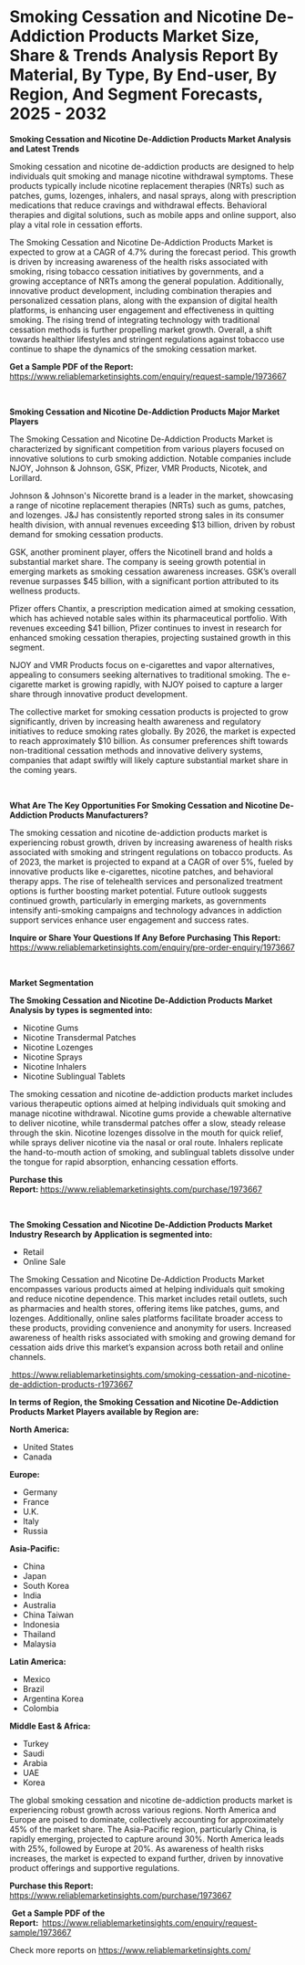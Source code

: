 <p><h1>Smoking Cessation and Nicotine De-Addiction Products Market Size, Share & Trends Analysis Report By Material, By Type, By End-user, By Region, And Segment Forecasts, 2025 - 2032</h1></p><p><strong>Smoking Cessation and Nicotine De-Addiction Products Market Analysis and Latest Trends</strong></p>
<p><p>Smoking cessation and nicotine de-addiction products are designed to help individuals quit smoking and manage nicotine withdrawal symptoms. These products typically include nicotine replacement therapies (NRTs) such as patches, gums, lozenges, inhalers, and nasal sprays, along with prescription medications that reduce cravings and withdrawal effects. Behavioral therapies and digital solutions, such as mobile apps and online support, also play a vital role in cessation efforts.</p><p>The Smoking Cessation and Nicotine De-Addiction Products Market is expected to grow at a CAGR of 4.7% during the forecast period. This growth is driven by increasing awareness of the health risks associated with smoking, rising tobacco cessation initiatives by governments, and a growing acceptance of NRTs among the general population. Additionally, innovative product development, including combination therapies and personalized cessation plans, along with the expansion of digital health platforms, is enhancing user engagement and effectiveness in quitting smoking. The rising trend of integrating technology with traditional cessation methods is further propelling market growth. Overall, a shift towards healthier lifestyles and stringent regulations against tobacco use continue to shape the dynamics of the smoking cessation market.</p></p>
<p><strong>Get a Sample PDF of the Report:&nbsp;</strong> <a href="https://www.reliablemarketinsights.com/enquiry/request-sample/1973667?utm_campaign=2100&utm_medium=2&utm_source=Github&utm_content=ia&utm_term=10022025&utm_id=smoking-cessation-and-nicotine-de-addiction-products">https://www.reliablemarketinsights.com/enquiry/request-sample/1973667</a></p>
<p>&nbsp;</p>
<p><strong>Smoking Cessation and Nicotine De-Addiction Products Major Market Players</strong></p>
<p><p>The Smoking Cessation and Nicotine De-Addiction Products Market is characterized by significant competition from various players focused on innovative solutions to curb smoking addiction. Notable companies include NJOY, Johnson & Johnson, GSK, Pfizer, VMR Products, Nicotek, and Lorillard.</p><p>Johnson & Johnson's Nicorette brand is a leader in the market, showcasing a range of nicotine replacement therapies (NRTs) such as gums, patches, and lozenges. J&J has consistently reported strong sales in its consumer health division, with annual revenues exceeding $13 billion, driven by robust demand for smoking cessation products.</p><p>GSK, another prominent player, offers the Nicotinell brand and holds a substantial market share. The company is seeing growth potential in emerging markets as smoking cessation awareness increases. GSK’s overall revenue surpasses $45 billion, with a significant portion attributed to its wellness products.</p><p>Pfizer offers Chantix, a prescription medication aimed at smoking cessation, which has achieved notable sales within its pharmaceutical portfolio. With revenues exceeding $41 billion, Pfizer continues to invest in research for enhanced smoking cessation therapies, projecting sustained growth in this segment.</p><p>NJOY and VMR Products focus on e-cigarettes and vapor alternatives, appealing to consumers seeking alternatives to traditional smoking. The e-cigarette market is growing rapidly, with NJOY poised to capture a larger share through innovative product development.</p><p>The collective market for smoking cessation products is projected to grow significantly, driven by increasing health awareness and regulatory initiatives to reduce smoking rates globally. By 2026, the market is expected to reach approximately $10 billion. As consumer preferences shift towards non-traditional cessation methods and innovative delivery systems, companies that adapt swiftly will likely capture substantial market share in the coming years.</p></p>
<p>&nbsp;</p>
<p><strong>What Are The Key Opportunities For Smoking Cessation and Nicotine De-Addiction Products Manufacturers?</strong></p>
<p><p>The smoking cessation and nicotine de-addiction products market is experiencing robust growth, driven by increasing awareness of health risks associated with smoking and stringent regulations on tobacco products. As of 2023, the market is projected to expand at a CAGR of over 5%, fueled by innovative products like e-cigarettes, nicotine patches, and behavioral therapy apps. The rise of telehealth services and personalized treatment options is further boosting market potential. Future outlook suggests continued growth, particularly in emerging markets, as governments intensify anti-smoking campaigns and technology advances in addiction support services enhance user engagement and success rates.</p></p>
<p><strong>Inquire or Share Your Questions If Any Before Purchasing This Report:</strong> <a href="https://www.reliablemarketinsights.com/enquiry/pre-order-enquiry/1973667?utm_campaign=2100&utm_medium=2&utm_source=Github&utm_content=ia&utm_term=10022025&utm_id=smoking-cessation-and-nicotine-de-addiction-products">https://www.reliablemarketinsights.com/enquiry/pre-order-enquiry/1973667</a></p>
<p>&nbsp;</p>
<p><strong>Market Segmentation</strong></p>
<p><strong>The Smoking Cessation and Nicotine De-Addiction Products Market Analysis by types is segmented into:</strong></p>
<p><ul><li>Nicotine Gums</li><li>Nicotine Transdermal Patches</li><li>Nicotine Lozenges</li><li>Nicotine Sprays</li><li>Nicotine Inhalers</li><li>Nicotine Sublingual Tablets</li></ul></p>
<p><p>The smoking cessation and nicotine de-addiction products market includes various therapeutic options aimed at helping individuals quit smoking and manage nicotine withdrawal. Nicotine gums provide a chewable alternative to deliver nicotine, while transdermal patches offer a slow, steady release through the skin. Nicotine lozenges dissolve in the mouth for quick relief, while sprays deliver nicotine via the nasal or oral route. Inhalers replicate the hand-to-mouth action of smoking, and sublingual tablets dissolve under the tongue for rapid absorption, enhancing cessation efforts.</p></p>
<p><strong>Purchase this Report:&nbsp;</strong><a href="https://www.reliablemarketinsights.com/purchase/1973667?utm_campaign=2100&utm_medium=2&utm_source=Github&utm_content=ia&utm_term=10022025&utm_id=smoking-cessation-and-nicotine-de-addiction-products">https://www.reliablemarketinsights.com/purchase/1973667</a></p>
<p>&nbsp;</p>
<p><strong>The Smoking Cessation and Nicotine De-Addiction Products Market Industry Research by Application is segmented into:</strong></p>
<p><ul><li>Retail</li><li>Online Sale</li></ul></p>
<p><p>The Smoking Cessation and Nicotine De-Addiction Products Market encompasses various products aimed at helping individuals quit smoking and reduce nicotine dependence. This market includes retail outlets, such as pharmacies and health stores, offering items like patches, gums, and lozenges. Additionally, online sales platforms facilitate broader access to these products, providing convenience and anonymity for users. Increased awareness of health risks associated with smoking and growing demand for cessation aids drive this market’s expansion across both retail and online channels.</p></p>
<p><a href="https://www.reliablemarketinsights.com/smoking-cessation-and-nicotine-de-addiction-products-r1973667?utm_campaign=2100&utm_medium=2&utm_source=Github&utm_content=ia&utm_term=10022025&utm_id=smoking-cessation-and-nicotine-de-addiction-products">&nbsp;https://www.reliablemarketinsights.com/smoking-cessation-and-nicotine-de-addiction-products-r1973667</a></p>
<p><strong>In terms of Region, the Smoking Cessation and Nicotine De-Addiction Products Market Players available by Region are:</strong></p>
<p>
    <p> <strong> North America: </strong>
        <ul>
            <li>United States</li>
            <li>Canada</li>
        </ul>
        </p> 
    <p> <strong> Europe: </strong>
        <ul>
            <li>Germany</li>
            <li>France</li>
            <li>U.K.</li>
            <li>Italy</li>
            <li>Russia</li>
        </ul>
        </p> 
    <p> <strong> Asia-Pacific: </strong>
        <ul>
            <li>China</li>
            <li>Japan</li>
            <li>South Korea</li>
            <li>India</li>
            <li>Australia</li>
            <li>China Taiwan</li>
            <li>Indonesia</li>
            <li>Thailand</li>
            <li>Malaysia</li>
        </ul>
        </p> 
    <p> <strong> Latin America: </strong>
        <ul>
            <li>Mexico</li>
            <li>Brazil</li>
            <li>Argentina Korea</li>
            <li>Colombia</li>
        </ul>
        </p> 
    <p> <strong> Middle East & Africa: </strong>
        <ul>
            <li>Turkey</li>
            <li>Saudi</li>
            <li>Arabia</li>
            <li>UAE</li>
            <li>Korea</li>
        </ul>
    </p>
    </p>
<p><p>The global smoking cessation and nicotine de-addiction products market is experiencing robust growth across various regions. North America and Europe are poised to dominate, collectively accounting for approximately 45% of the market share. The Asia-Pacific region, particularly China, is rapidly emerging, projected to capture around 30%. North America leads with 25%, followed by Europe at 20%. As awareness of health risks increases, the market is expected to expand further, driven by innovative product offerings and supportive regulations.</p></p>
<p><strong>Purchase this Report: </strong><a href="https://www.reliablemarketinsights.com/purchase/1973667?utm_campaign=2100&utm_medium=2&utm_source=Github&utm_content=ia&utm_term=10022025&utm_id=smoking-cessation-and-nicotine-de-addiction-products">https://www.reliablemarketinsights.com/purchase/1973667</a></p>
<p>&nbsp;<strong>Get a Sample PDF of the Report:&nbsp;&nbsp;</strong><a href="https://www.reliablemarketinsights.com/enquiry/request-sample/1973667?utm_campaign=2100&utm_medium=2&utm_source=Github&utm_content=ia&utm_term=10022025&utm_id=smoking-cessation-and-nicotine-de-addiction-products">https://www.reliablemarketinsights.com/enquiry/request-sample/1973667</a></p>
<p><strong></strong></p>
<p>Check more reports on <a href="https://www.reliablemarketinsights.com/?utm_campaign=2100&utm_medium=2&utm_source=Github&utm_content=ia&utm_term=10022025&utm_id=smoking-cessation-and-nicotine-de-addiction-products">https://www.reliablemarketinsights.com/</a></p>